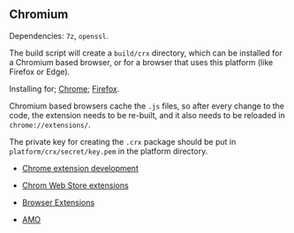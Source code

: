 ## Chromium ##

Dependencies: `7z`, `openssl`.

The build script will create a `build/crx` directory, which can be installed for a Chromium based browser, or for a browser that uses this platform (like Firefox or Edge).

Installing for; [Chrome](https://developer.chrome.com/extensions/getstarted#unpacked); [Firefox](https://developer.mozilla.org/en-US/docs/Mozilla/Add-ons/WebExtensions/Temporary_Installation_in_Firefox).

Chromium based browsers cache the `.js` files, so after every change to the code, the extension needs to be re-built, and it also needs to be reloaded in `chrome://extensions/`.

The private key for creating the `.crx` package should be put in `platform/crx/secret/key.pem` in the platform directory.

* [Chrome extension development](https://developer.chrome.com/extensions/overview)
* [Chrom Web Store extensions](https://chrome.google.com/webstore/category/extensions)

* [Browser Extensions](https://developer.mozilla.org/en-US/docs/Mozilla/Add-ons/WebExtensions)
* [AMO](https://addons.mozilla.org/en-US/firefox/)
